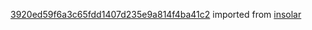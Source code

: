 [3920ed59f6a3c65fdd1407d235e9a814f4ba41c2](https://github.com/insolar/insolar/commit/3920ed59f6a3c65fdd1407d235e9a814f4ba41c2) imported from [insolar](https://github.com/insolar/insolar)
